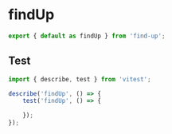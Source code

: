 # findUp
```ts
export { default as findUp } from 'find-up';

```

## Test
```ts
import { describe, test } from 'vitest';

describe('findUp', () => {
    test('findUp', () => {

    });
});
```
